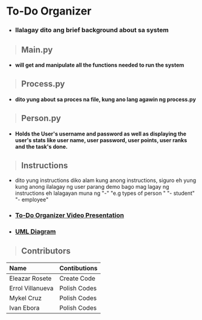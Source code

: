 # **To-Do Organizer**

- ### Ilalagay dito ang brief background about sa system

> ## **Main.py**

- #### will get and manipulate all the functions needed to run the system

> ## **Process.py**

- #### dito yung about sa proces na file, kung ano lang agawin ng process.py

> ## **Person.py**

- #### Holds the User's username and password as well as displaying the user's stats like user name, user password, user points, user ranks and the task's done.

> ## **Instructions**
- dito yung instructions diko alam kung anong instructions, siguro eh yung kung anong ilalagay ng user parang demo bago mag lagay ng instructions eh lalagayan muna ng "-"
"e.g types of person "
"- student" 
"- employee"

- ### [**To-Do Organizer Video Presentation**](https://drive.google.com/drive/folders/180RROyKphQ2C3x-ON-xk4D44T_NXNfex?usp=share_link)

- ### [**UML Diagram**](link-ng-diagram.com)

> ## **Contributors**

| Name | Contibutions |
|:---| :---|
| Eleazar Rosete | Create Code |
| Errol Villanueva | Polish Codes |
| Mykel Cruz | Polish Codes |
| Ivan Ebora | Polish Codes |
